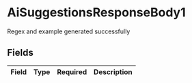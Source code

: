 # AiSuggestionsResponseBody1

Regex and example generated successfully


## Fields

| Field       | Type        | Required    | Description |
| ----------- | ----------- | ----------- | ----------- |